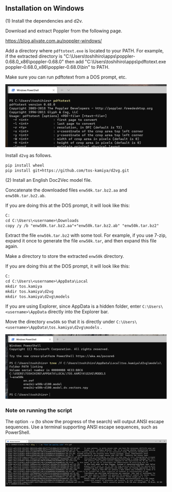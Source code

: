 ## Installation on Windows

(1) Install the dependencies and d2v.

Download and extract Poppler from the following page.

https://blog.alivate.com.au/poppler-windows/

Add a directory where `pdftotext.exe` is located to your PATH. For example, if the extracted directory is "C:\Users\toshihiro\apps\poppler-0.68.0_x86\poppler-0.68.0" then add "C:\Users\toshihiro\apps\pdftotext.exe poppler-0.68.0_x86\poppler-0.68.0\bin\" to PATH.

Make sure you can run pdftotext from a DOS prompt, etc.

![](images/win-pdftotext.png)

Install `d2vg` as follows.

```
pip install wheel
pip install git+https://github.com/tos-kamiya/d2vg.git
```

(2) Install an English Doc2Vec model file.

Concatenate the downloaded files `enw50k.tar.bz2.aa` and `enw50k.tar.bz2.ab`.

If you are doing this at the DOS prompt, it will look like this:

```
C:
cd C:\Users\<username>\Downloads
copy /y /b "enw50k.tar.bz2.aa"+"enw50k.tar.bz2.ab" "enw50k.tar.bz2"
```

Extract the file `enw50k.tar.bz2` with some tool.
For example, if you use 7-zip, expand it once to generate the file `enw50k.tar`, and then expand this file again.

Make a directory to store the extracted `enw50k` directory.

If you are doing this at the DOS prompt, it will look like this:

```
C:
cd C:\Users\<username>\AppData\Local
mkdir tos.kamiya
mkdir tos.kamiya\d2vg
mkdir tos.kamiya\d2vg\models
```

If you are using Explorer, since AppData is a hidden folder, enter `C:\Users\<username>\AppData` directly into the Explorer bar.

Move the directory `enw50k` so that it is directly under `C:\Users\<username>\AppData\tos.kamiya\d2vg\models` .

![](images/win-enw50k-place.png)

### Note on running the script

The option `-v` (to show the progress of the search) will output ANSI escape sequences.
Use a terminal supporting ANSI escape sequences, such as PowerShell.

![](images/win-example-powershell.png)
